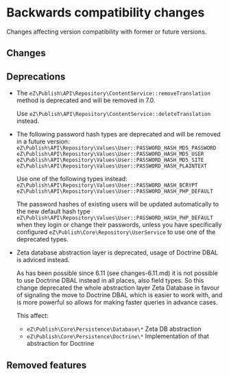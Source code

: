 # Backwards compatibility changes

Changes affecting version compatibility with former or future versions.

## Changes

## Deprecations

- The `eZ\Publish\API\Repository\ContentService::removeTranslation` method is deprecated and will be removed in 7.0.

  Use `eZ\Publish\API\Repository\ContentService::deleteTranslation` instead.


- The following password hash types are deprecated and will be removed in a future version:
  `eZ\Publish\API\Repository\Values\User::PASSWORD_HASH_MD5_PASSWORD`
  `eZ\Publish\API\Repository\Values\User::PASSWORD_HASH_MD5_USER`
  `eZ\Publish\API\Repository\Values\User::PASSWORD_HASH_MD5_SITE`
  `eZ\Publish\API\Repository\Values\User::PASSWORD_HASH_PLAINTEXT`

  Use one of the following types instead:
  `eZ\Publish\API\Repository\Values\User::PASSWORD_HASH_BCRYPT`
  `eZ\Publish\API\Repository\Values\User::PASSWORD_HASH_PHP_DEFAULT`

  The password hashes of existing users will be updated automatically to the new default hash type
  `eZ\Publish\API\Repository\Values\User::PASSWORD_HASH_PHP_DEFAULT`
  when they login or change their passwords, unless you have specifically configured
  `eZ\Publish\Core\Repository\UserService` to use one of the deprecated types.

- Zeta database abstraction layer is deprecated, usage of Doctrine DBAL is adviced instead.

  As has been possible since 6.11 (see changes-6.11.md) it is not possible to use Doctrine DBAL
  instead in all places, also field types. So this change deprecated the whole abstraction layer
  Zeta Database in favour of signaling the move to Doctrine DBAL which is easier to work with,
  and is more powerful so allows for making faster queries in advance cases.
  
  This affect:
  - `eZ\Publish\Core\Persistence\Database\*` Zeta DB abstraction
  - `eZ\Publish\Core\Persistence\Doctrine\*` Implementation of that abstraction for Doctrine


## Removed features

